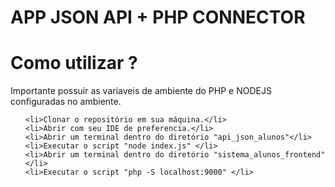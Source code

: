 # APP JSON API + PHP CONNECTOR

<h1>Como utilizar ? </h1>

<p> Importante possuir as variaveis de ambiente do PHP e NODEJS configuradas no ambiente.</p>
<ul>

    <li>Clonar o repositório em sua máquina.</li>
    <li>Abrir com seu IDE de preferencia.</li>
    <li>Abrir um terminal dentro do diretório "api_json_alunos"</li>
    <li>Executar o script "node index.js" </li>
    <li>Abrir um terminal dentro do diretório "sistema_alunos_frontend" </li>
    <li>Executar o script "php -S localhost:9000" </li>

</ul>